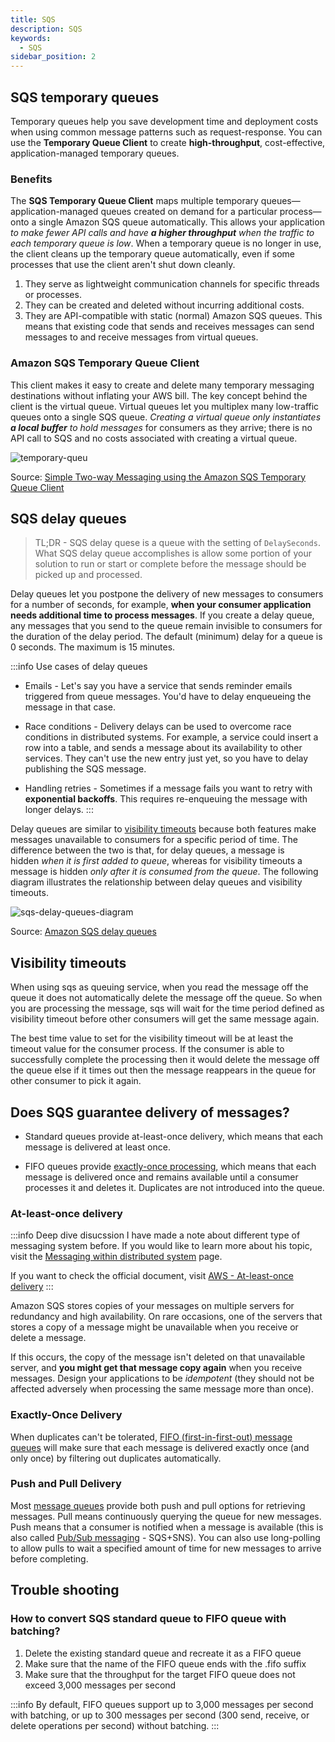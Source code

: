 ```yaml
---
title: SQS
description: SQS
keywords:
  - SQS
sidebar_position: 2
---
```



## SQS temporary queues 

Temporary queues help you save development time and deployment costs when using common message patterns such as request-response. You can use the **Temporary Queue Client** to create **high-throughput**, cost-effective, application-managed temporary queues.

### Benefits

The **SQS Temporary Queue Client** maps multiple temporary queues—application-managed queues created on demand for a particular process—onto a single Amazon SQS queue automatically. This allows your application *to make fewer API calls and have **a higher throughput** when the traffic to each temporary queue is low*. When a temporary queue is no longer in use, the client cleans up the temporary queue automatically, even if some processes that use the client aren't shut down cleanly.

1. They serve as lightweight communication channels for specific threads or processes.
2. They can be created and deleted without incurring additional costs.
3. They are API-compatible with static (normal) Amazon SQS queues. This means that existing code that sends and receives messages can send messages to and receive messages from virtual queues.

### Amazon SQS Temporary Queue Client

This client makes it easy to create and delete many temporary messaging destinations without inflating your AWS bill. The key concept behind the client is the virtual queue. Virtual queues let you multiplex many low-traffic queues onto a single SQS queue. *Creating a virtual queue only instantiates **a local buffer** to hold messages* for consumers as they arrive; there is no API call to SQS and no costs associated with creating a virtual queue.


![temporary-queu](/img/aws/integration-messaging/temporary-queue.png)

Source: [Simple Two-way Messaging using the Amazon SQS Temporary Queue Client](https://aws.amazon.com/blogs/compute/simple-two-way-messaging-using-the-amazon-sqs-temporary-queue-client/)


## SQS delay queues

> TL;DR - SQS delay quese is a queue with the setting of `DelaySeconds`. What SQS delay queue accomplishes is allow some portion of your solution to run or start or complete before the message should be picked up and processed.

Delay queues let you postpone the delivery of new messages to consumers for a number of seconds, for example, **when your consumer application needs additional time to process messages**. If you create a delay queue, any messages that you send to the queue remain invisible to consumers for the duration of the delay period. The default (minimum) delay for a queue is 0 seconds. The maximum is 15 minutes.

:::info Use cases of delay queues
- Emails - Let's say you have a service that sends reminder emails triggered from queue messages. You'd have to delay enqueueing the message in that case.

- Race conditions - Delivery delays can be used to overcome race conditions in distributed systems. For example, a service could insert a row into a table, and sends a message about its availability to other services. They can't use the new entry just yet, so you have to delay publishing the SQS message.

- Handling retries - Sometimes if a message fails you want to retry with **exponential backoffs**. This requires re-enqueuing the message with longer delays.
:::

Delay queues are similar to [visibility timeouts](https://docs.aws.amazon.com/AWSSimpleQueueService/latest/SQSDeveloperGuide/sqs-visibility-timeout.html) because both features make messages unavailable to consumers for a specific period of time. The difference between the two is that, for delay queues, a message is hidden *when it is first added to queue*, whereas for visibility timeouts a message is hidden *only after it is consumed from the queue*. The following diagram illustrates the relationship between delay queues and visibility timeouts.

![sqs-delay-queues-diagram](/img/aws/integration-messaging/sqs-delay-queues-diagram.png)

Source: [Amazon SQS delay queues](https://docs.aws.amazon.com/AWSSimpleQueueService/latest/SQSDeveloperGuide/sqs-delay-queues.html)


## Visibility timeouts

When using sqs as queuing service, when you read the message off the queue it does not automatically delete the message off the queue. So when you are processing the message, sqs will wait for the time period defined as visibility timeout before other consumers will get the same message again.

The best time value to set for the visibility timeout will be at least the timeout value for the consumer process. If the consumer is able to successfully complete the processing then it would delete the message off the queue else if it times out then the message reappears in the queue for other consumer to pick it again.

## Does SQS guarantee delivery of messages?

- Standard queues provide at-least-once delivery, which means that each message is delivered at least once.

- FIFO queues provide [exactly-once processing](https://docs.aws.amazon.com/AWSSimpleQueueService/latest/SQSDeveloperGuide/FIFO-queues.html#FIFO-queues-exactly-once-processing), which means that each message is delivered once and remains available until a consumer processes it and deletes it. Duplicates are not introduced into the queue.
### At-least-once delivery

:::info Deep dive disucssion
I have made a note about different type of messaging system before. If you would like to learn more about his topic, visit the [Messaging within distributed system](/tech-concepts/software-development/messaging/overview) page.

If you want to check the official document, visit [AWS - At-least-once delivery](https://docs.aws.amazon.com/AWSSimpleQueueService/latest/SQSDeveloperGuide/standard-queues.html#standard-queues-at-least-once-delivery)
:::

Amazon SQS stores copies of your messages on multiple servers for redundancy and high availability. On rare occasions, one of the servers that stores a copy of a message might be unavailable when you receive or delete a message.

If this occurs, the copy of the message isn't deleted on that unavailable server, and **you might get that message copy again** when you receive messages. Design your applications to be *idempotent* (they should not be affected adversely when processing the same message more than once).


### Exactly-Once Delivery

When duplicates can't be tolerated, [FIFO (first-in-first-out) message queues](https://aws.amazon.com/sqs/) will make sure that each message is delivered exactly once (and only once) by filtering out duplicates automatically.


### Push and Pull Delivery

Most [message queues](https://aws.amazon.com/sqs/) provide both push and pull options for retrieving messages. Pull means continuously querying the queue for new messages. Push means that a consumer is notified when a message is available (this is also called [Pub/Sub messaging](https://aws.amazon.com/pub-sub-messaging/) - SQS+SNS). You can also use long-polling to allow pulls to wait a specified amount of time for new messages to arrive before completing.


## Trouble shooting

### How to convert SQS standard queue to FIFO queue with batching?

1. Delete the existing standard queue and recreate it as a FIFO queue
2. Make sure that the name of the FIFO queue ends with the .fifo suffix
3. Make sure that the throughput for the target FIFO queue does not exceed 3,000 messages per second

:::info
By default, FIFO queues support up to 3,000 messages per second with batching, or up to 300 messages per second (300 send, receive, or delete operations per second) without batching. 
:::


